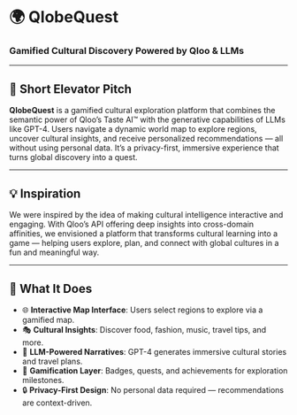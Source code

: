 # 🌍 QlobeQuest  

### Gamified Cultural Discovery Powered by Qloo & LLMs

---


## 🚀 Short Elevator Pitch



**QlobeQuest** is a gamified cultural exploration platform that combines the semantic power of Qloo’s Taste AI™ with the generative capabilities of LLMs like GPT-4. Users navigate a dynamic world map to explore regions, uncover cultural insights, and receive personalized recommendations — all without using personal data. It’s a privacy-first, immersive experience that turns global discovery into a quest.

---

## 💡 Inspiration

We were inspired by the idea of making cultural intelligence interactive and engaging. With Qloo’s API offering deep insights into cross-domain affinities, we envisioned a platform that transforms cultural learning into a game — helping users explore, plan, and connect with global cultures in a fun and meaningful way.

---

## 🧠 What It Does


- 🌐 **Interactive Map Interface**: Users select regions to explore via a gamified map.
- 🎭 **Cultural Insights**: Discover food, fashion, music, travel tips, and more.
- 🤖 **LLM-Powered Narratives**: GPT-4 generates immersive cultural stories and travel plans.
- 🧭 **Gamification Layer**: Badges, quests, and achievements for exploration milestones.
- 🔒 **Privacy-First Design**: No personal data required — recommendations are context-driven.